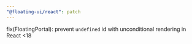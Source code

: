 ```yaml
---
"@floating-ui/react": patch
---
```


fix(FloatingPortal): prevent `undefined` id with unconditional rendering in React <18
